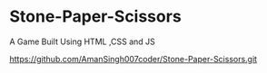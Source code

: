 # Stone-Paper-Scissors
A Game Built Using HTML ,CSS and JS

https://github.com/AmanSingh007coder/Stone-Paper-Scissors.git
